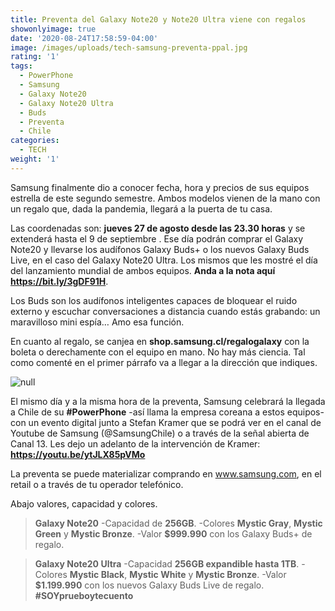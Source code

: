 ```yaml
---
title: Preventa del Galaxy Note20 y Note20 Ultra viene con regalos
showonlyimage: true
date: '2020-08-24T17:58:59-04:00'
image: /images/uploads/tech-samsung-preventa-ppal.jpg
rating: '1'
tags:
  - PowerPhone
  - Samsung
  - Galaxy Note20
  - Galaxy Note20 Ultra
  - Buds
  - Preventa
  - Chile
categories:
  - TECH
weight: '1'
---
```

Samsung finalmente dio a conocer fecha, hora y precios de sus equipos estrella de este segundo semestre. Ambos modelos vienen de la mano con un regalo que, dada la pandemia, llegará a la puerta de tu casa.

<!--more-->

Las coordenadas son: **jueves 27 de agosto desde las 23.30 horas** y se extenderá hasta el 9 de septiembre . Ese día podrán comprar el Galaxy Note20 y llevarse los audífonos Galaxy Buds+ o los nuevos Galaxy Buds Live, en el caso del Galaxy Note20 Ultra. Los mismos que les mostré el día del lanzamiento mundial de ambos equipos. **Anda a la nota aquí https://bit.ly/3gDF91H**.

Los Buds son los audífonos inteligentes capaces de bloquear el ruido externo y escuchar conversaciones a distancia cuando estás grabando: un maravilloso mini espía… Amo esa función.

En cuanto al regalo, se canjea en **shop.samsung.cl/regalogalaxy** con la boleta o derechamente con el equipo en mano. No hay más ciencia. Tal como comenté en el primer párrafo va a llegar a la dirección que indiques.

![null](/images/uploads/tech-samsung-preventa-buds-live.jpg)

El mismo día y a la misma hora de la preventa, Samsung celebrará la llegada a Chile de su **\#PowerPhone** -así llama la empresa coreana a estos equipos- con un evento digital junto a Stefan Kramer que se podrá ver en el canal de Youtube de Samsung (@SamsungChile) o a través de la señal abierta de Canal 13. Les dejo un adelanto de la intervención de Kramer: **https://youtu.be/ytJLX85pVMo** 

La preventa se puede materializar comprando en www.samsung.com, en el retail o a través de tu operador telefónico.

Abajo valores, capacidad y colores.

> **Galaxy Note20**
> -Capacidad de **256GB**.
> -Colores **Mystic Gray**, **Mystic Green** y **Mystic Bronze**.
> -Valor **$999.990** con los Galaxy Buds+ de regalo.

> **Galaxy Note20 Ultra**
-Capacidad **256GB expandible hasta 1TB**.
-Colores **Mystic Black**, **Mystic White** y **Mystic Bronze**.
-Valor **$1.199.990** con los nuevos Galaxy Buds Live de regalo. **\#SOYprueboytecuento**
